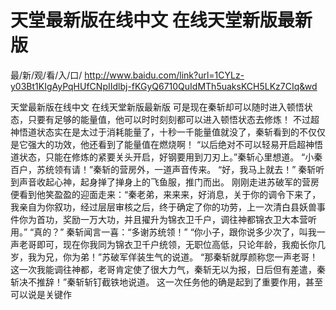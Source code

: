 # 天堂最新版在线中文 在线天堂新版最新版

最/新/观/看/入/口/ http://www.baidu.com/link?url=1CYLz-y03Bt1KIgAyPqHUfCNpIIdlbj-fKGyQ6710QuIdMTh5uaksKCH5LKz7CIq&wd

天堂最新版在线中文 在线天堂新版最新版
可是现在秦斩却可以随时进入顿悟状态，只要有足够的能量值，他可以时时刻刻都可以进入顿悟状态去修炼！
    不过超神悟道状态实在是太过于消耗能量了，十秒一千能量值就没了，秦斩看到的不仅仅是它强大的功效，他还看到了能量值在燃烧啊！
    “以后绝对不可以轻易开启超神悟道状态，只能在修炼的紧要关头开启，好钢要用到刀刃上。”秦斩心里想道。
    “小秦百户，苏统领有请！”秦斩的营房外，一道声音传来。
    “好，我马上就去！”
    秦斩听到声音收起心神，起身掸了掸身上的飞鱼服，推门而出。
    刚刚走进苏破军的营房便看到他笑盈盈的迎面走来：“秦老弟，来来来，好消息，关于你的调令下来了，我亲自为你叙功，经过层层审核之后，终于确定了你的功劳，上一次清白县妖兽事件你为首功，奖励一万大功，并且擢升为锦衣卫千户，调往神都锦衣卫大本营听用。”
    “真的？”
    秦斩闻言一喜：“多谢苏统领！”
    “你小子，跟你说多少次了，叫我一声老哥即可，现在你我同为锦衣卫千户统领，无职位高低，只论年龄，我痴长你几岁，我为兄，你为弟！”苏破军佯装生气的说道。
    “那秦斩就厚颜称您一声老哥！这一次我能调往神都，老哥肯定使了很大力气，秦斩无以为报，日后但有差遣，秦斩决不推辞！”秦斩斩钉截铁地说道。
    这一次任务他的确是起到了重要作用，甚至可以说是关键作

